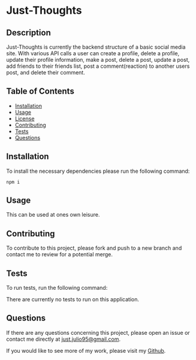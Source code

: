 # Just-Thoughts

## Description
Just-Thoughts is currently the backend structure of a basic social media site. With various API calls a user can create a profile, delete a profile, update their profile information, make a post, delete a post, update a post, add friends to their friends list, post a comment(reaction) to another users post, and delete their comment. 

## Table of Contents
* [Installation](#Installation)
* [Usage](#Usage)
* [License](#License)
* [Contributing](#Contributing)
* [Tests](#Tests)
* [Questions](#Questions)

## Installation
To install the necessary dependencies please run the following command:

`npm i`

## Usage
This can be used at ones own leisure.

## Contributing
To contribute to this project, please fork and push to a new branch and contact me to review for a potential merge.

## Tests
To run tests, run the following command:

There are currently no tests to run on this application.

## Questions
If there are any questions concerning this project, please open an issue or contact me directly at just.julio95@gmail.com.

If you would like to see more of my work, please visit my [Github](https://github.com/justjulio95).
